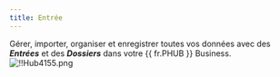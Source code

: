 ```yaml
---
title: Entrée
---
```

Gérer, importer, organiser et enregistrer toutes vos données avec des ***Entrées*** et des ***Dossiers*** dans votre {{ fr.PHUB }} Business.  
![!!Hub4155.png](/img/fr/hub/Hub4155.png) 